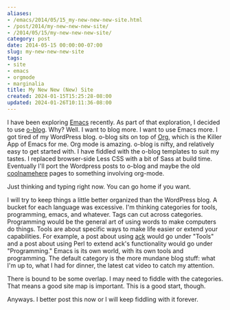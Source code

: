 ```yaml
---
aliases:
- /emacs/2014/05/15_my-new-new-new-site.html
- /post/2014/my-new-new-new-site/
- /2014/05/15/my-new-new-new-site/
category: post
date: 2014-05-15 00:00:00-07:00
slug: my-new-new-new-site
tags:
- site
- emacs
- orgmode
- marginalia
title: My New New (New) Site
created: 2024-01-15T15:25:28-08:00
updated: 2024-01-26T10:11:36-08:00
---
```


I have been exploring [Emacs](../../../card/Emacs.md) recently. As part of that exploration, I decided to use [o-blog](http://renard.github.io/o-blog/). Why? Well. I want to blog more. I want to use Emacs more. I got tired of my WordPress blog. o-blog sits on top of [Org](../../../card/Org.md), which is the Killer App of Emacs for me. Org mode is amazing. o-blog is nifty, and relatively easy to get started with. I have fiddled with the o-blog templates to suit my tastes. I replaced browser-side Less CSS with a bit of Sass at build time. Eventually I'll port the Wordpress posts to o-blog and maybe the old [coolnamehere](../../../card/coolnamehere.md) pages to something involving org-mode.

<!--more-->

Just thinking and typing right now. You can go home if you want.

I will try to keep things a little better organized than the WordPress blog. A bucket for each language was excessive. I'm thinking categories for tools, programming, emacs, and whatever. Tags can cut across categories. Programming would be the general art of using words to make computers do things. Tools are about specific ways to make life easier or extend your capabilities. For example, a post about using [ack](http://beyondgrep.com) would go under "Tools" and a post about using Perl to extend ack's functionality would go under "Programming." Emacs is its own world, with its own tools and programming. The default category is the more mundane blog stuff: what I'm up to, what I had for dinner, the latest cat video to catch my attention.

There is bound to be some overlap. I may need to fiddle with the categories. That means a good site map is important. This is a good start, though.

Anyways. I better post this now or I will keep fiddling with it forever.
